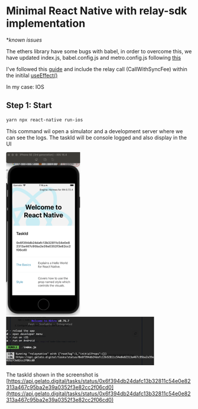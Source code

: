 
# Minimal React Native with relay-sdk implementation

**known issues*

The ethers library have some bugs with babel, in order to overcome this, we have updated index.js, babel.config.js and metro.config.js following [this](https://github.com/ethers-io/ethers.js/issues/3996#issuecomment-1555264646)

I've followed this [guide](https://reactnative.dev/docs/environment-setup) and include the relay call (CallWithSyncFee) within the initilal [useEffect()](/App.tsx#L74)


In my case: IOS

## Step 1: Start
```bash
yarn npx react-native run-ios
```

This command wil open a simulator and a development server where we can see the logs. The taskId will be console logged and also display in the UI

<img src="docs/simulator.png" width="200">


<img src="docs/dev-server.png" width="400">


The taskId shown in the screenshot is [https://api.gelato.digital/tasks/status/0x6f394db24dafc13b32811c54e0e82313a467c95ba2e39a0352f3e82cc2f06cd0](https://api.gelato.digital/tasks/status/0x6f394db24dafc13b32811c54e0e82313a467c95ba2e39a0352f3e82cc2f06cd0)
